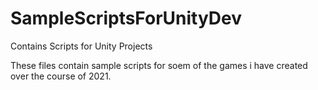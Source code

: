 # SampleScriptsForUnityDev
Contains Scripts for Unity Projects

These files contain sample scripts for soem of the games i have created over the course of 2021.

